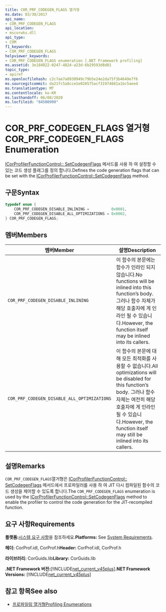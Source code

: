 ```yaml
---
title: COR_PRF_CODEGEN_FLAGS 열거형
ms.date: 03/30/2017
api_name:
- COR_PRF_CODEGEN_FLAGS
api_location:
- mscorwks.dll
api_type:
- COM
f1_keywords:
- COR_PRF_CODEGEN_FLAGS
helpviewer_keywords:
- COR_PRF_CODEGEN_FLAGS enumeration [.NET Framework profiling]
ms.assetid: 3e184022-0247-4824-a23d-6b29593d8d01
topic_type:
- apiref
ms.openlocfilehash: c2c7ae7a8930949c79b5e24e2da75f3b4649e7f6
ms.sourcegitcommit: da21fc5a8cce1e028575acf31974681a1bc5aeed
ms.translationtype: MT
ms.contentlocale: ko-KR
ms.lasthandoff: 06/08/2020
ms.locfileid: "84500990"
---
```

# <a name="cor_prf_codegen_flags-enumeration"></a><span data-ttu-id="782f0-102">COR_PRF_CODEGEN_FLAGS 열거형</span><span class="sxs-lookup"><span data-stu-id="782f0-102">COR_PRF_CODEGEN_FLAGS Enumeration</span></span>
<span data-ttu-id="782f0-103">[ICorProfilerFunctionControl:: SetCodegenFlags](icorprofilerfunctioncontrol-setcodegenflags-method.md) 메서드를 사용 하 여 설정할 수 있는 코드 생성 플래그를 정의 합니다.</span><span class="sxs-lookup"><span data-stu-id="782f0-103">Defines the code generation flags that can be set with the [ICorProfilerFunctionControl::SetCodegenFlags](icorprofilerfunctioncontrol-setcodegenflags-method.md) method.</span></span>  
  
## <a name="syntax"></a><span data-ttu-id="782f0-104">구문</span><span class="sxs-lookup"><span data-stu-id="782f0-104">Syntax</span></span>  
  
```cpp  
typedef enum {  
    COR_PRF_CODEGEN_DISABLE_INLINING =          0x0001,  
    COR_PRF_CODEGEN_DISABLE_ALL_OPTIMIZATIONS = 0x0002,  
} COR_PRF_CODEGEN_FLAGS;  
```  
  
## <a name="members"></a><span data-ttu-id="782f0-105">멤버</span><span class="sxs-lookup"><span data-stu-id="782f0-105">Members</span></span>  
  
|<span data-ttu-id="782f0-106">멤버</span><span class="sxs-lookup"><span data-stu-id="782f0-106">Member</span></span>|<span data-ttu-id="782f0-107">설명</span><span class="sxs-lookup"><span data-stu-id="782f0-107">Description</span></span>|  
|------------|-----------------|  
|`COR_PRF_CODEGEN_DISABLE_INLINING`|<span data-ttu-id="782f0-108">이 함수의 본문에는 함수가 인라인 되지 않습니다.</span><span class="sxs-lookup"><span data-stu-id="782f0-108">No functions will be inlined into this function’s body.</span></span> <span data-ttu-id="782f0-109">그러나 함수 자체가 해당 호출자에 게 인라인 될 수 있습니다.</span><span class="sxs-lookup"><span data-stu-id="782f0-109">However, the function itself may be inlined into its callers.</span></span>|  
|`COR_PRF_CODEGEN_DISABLE_ALL_OPTIMIZATIONS`|<span data-ttu-id="782f0-110">이 함수의 본문에 대해 모든 최적화를 사용할 수 없습니다.</span><span class="sxs-lookup"><span data-stu-id="782f0-110">All optimizations will be disabled for this function’s body.</span></span> <span data-ttu-id="782f0-111">그러나 함수 자체는 여전히 해당 호출자에 게 인라인 될 수 있습니다.</span><span class="sxs-lookup"><span data-stu-id="782f0-111">However, the function itself may still be inlined into its callers.</span></span>|  
  
## <a name="remarks"></a><span data-ttu-id="782f0-112">설명</span><span class="sxs-lookup"><span data-stu-id="782f0-112">Remarks</span></span>  
 <span data-ttu-id="782f0-113">`COR_PRF_CODEGEN_FLAGS`열거형은 [ICorProfilerFunctionControl:: SetCodegenFlags](icorprofilerfunctioncontrol-setcodegenflags-method.md) 메서드에서 프로파일러를 사용 하 여 JIT 다시 컴파일된 함수의 코드 생성을 제어할 수 있도록 합니다.</span><span class="sxs-lookup"><span data-stu-id="782f0-113">The `COR_PRF_CODEGEN_FLAGS` enumeration is used by the [ICorProfilerFunctionControl::SetCodegenFlags](icorprofilerfunctioncontrol-setcodegenflags-method.md) method to enable the profiler to control the code generation for the JIT-recompiled function.</span></span>  
  
## <a name="requirements"></a><span data-ttu-id="782f0-114">요구 사항</span><span class="sxs-lookup"><span data-stu-id="782f0-114">Requirements</span></span>  
 <span data-ttu-id="782f0-115">**플랫폼:**[시스템 요구 사항](../../get-started/system-requirements.md)을 참조하세요.</span><span class="sxs-lookup"><span data-stu-id="782f0-115">**Platforms:** See [System Requirements](../../get-started/system-requirements.md).</span></span>  
  
 <span data-ttu-id="782f0-116">**헤더:** CorProf.idl, CorProf.h</span><span class="sxs-lookup"><span data-stu-id="782f0-116">**Header:** CorProf.idl, CorProf.h</span></span>  
  
 <span data-ttu-id="782f0-117">**라이브러리:** CorGuids.lib</span><span class="sxs-lookup"><span data-stu-id="782f0-117">**Library:** CorGuids.lib</span></span>  
  
 <span data-ttu-id="782f0-118">**.NET Framework 버전:**[!INCLUDE[net_current_v45plus](../../../../includes/net-current-v45plus-md.md)]</span><span class="sxs-lookup"><span data-stu-id="782f0-118">**.NET Framework Versions:** [!INCLUDE[net_current_v45plus](../../../../includes/net-current-v45plus-md.md)]</span></span>  
  
## <a name="see-also"></a><span data-ttu-id="782f0-119">참고 항목</span><span class="sxs-lookup"><span data-stu-id="782f0-119">See also</span></span>

- [<span data-ttu-id="782f0-120">프로파일링 열거형</span><span class="sxs-lookup"><span data-stu-id="782f0-120">Profiling Enumerations</span></span>](profiling-enumerations.md)
